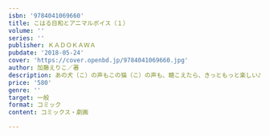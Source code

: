```yaml
---
isbn: '9784041069660'
title: こはる日和とアニマルボイス（１）
volume: ''
series: ''
publisher: ＫＡＤＯＫＡＷＡ
pubdate: '2018-05-24'
cover: 'https://cover.openbd.jp/9784041069660.jpg'
author: 加藤えりこ／著
description: あの犬（こ）の声もこの猫（こ）の声も、聴こえたら、きっともっと楽しい♪
price: '580'
genre: ''
target: 一般
format: コミック
content: コミックス・劇画

---
```

